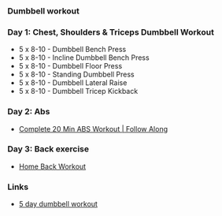 ### Dumbbell workout

### Day 1: Chest, Shoulders & Triceps Dumbbell Workout

- 5 x 8-10    - Dumbbell Bench Press
- 5 x 8-10    - Incline Dumbbell Bench Press 
- 5 x 8-10    - Dumbbell Floor Press
- 5 x 8-10    - Standing Dumbbell Press
- 5 x 8-10    - Dumbbell Lateral Raise
- 5 x 8-10    - Dumbbell Tricep Kickback

### Day 2: Abs

- [Complete 20 Min ABS Workout | Follow Along](https://www.youtube.com/watch?v=XgI_p8bKg78)

### Day 3: Back exercise

- [Home Back Workout](https://www.youtube.com/watch?v=qqEw8XH-feI)


### Links
- [5 day dumbbell workout](https://www.muscleandstrength.com/workouts/5-day-dumbbell-only-workout-split)

